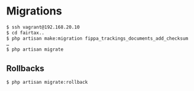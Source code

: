 # Migrations

```bash
$ ssh vagrant@192.168.20.10
$ cd fairtax..
$ php artisan make:migration fippa_trackings_documents_add_checksum
…
$ php artisan migrate
```

## Rollbacks

```bash
$ php artisan migrate:rollback
```

